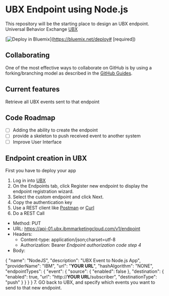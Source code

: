 # UBX Endpoint using Node.js

This repository will be the starting place to design an UBX endpoint.
Universal Behavior Exchange [UBX](https://www.ibm.com/commerce/us-en/universal-behavior-exchange/)

[![Deploy in Bluemix](https://bluemix.net/deploy/button.png)](https://bluemix.net/deploy# [required])

## Collaborating

One of the most effective ways to collaborate on GitHub is by using a forking/branching model as described in the [GitHub Guides](https://guides.github.com/).

## Current features

Retrieve all UBX events sent to that endpoint

## Code Roadmap

- [ ] Adding the ability to create the endpoint
- [ ] provide a skeleton to push received event to another system
- [ ] Improve User Interface

## Endpoint creation in UBX

First you have to deploy your app

1. Log in into [UBX](https://ubx-01.ibmmarketingcloud.com/)
2. On the Endpoints tab, click Register new endpoint to display the endpoint registration wizard.
3. Select the custom endpoint and click Next.
4. Copy the authentication key
5. Use a REST client like [Postman](https://www.getpostman.com/) or [Curl](https://curl.haxx.se/)
6. Do a REST Call
  * Method: PUT
  * URL: https://api-01.ubx.ibmmarketingcloud.com/v1/endpoint
  * Headers:
    * Content-type: application/json;charset=utf-8
    * Authorization: Bearer _Endpoint authorization code step 4_
  * Body:

  {
    "name": "NodeJS",
    "description": "UBX Event to Node.js App",
    "providerName": "IBM",
    "url": "**YOUR URL**",
    "hashAlgorithm": "NONE",
    "endpointTypes": {
      "event": {
        "source": {
          "enabled": false
        },
        "destination": {
          "enabled": true,
          "url": "http://**YOUR URL**/subscriber",
          "destinationType": "push"
        }
      }
    }
  }
 7. GO back to UBX, and specify which events you want to send to that new endpoint.
